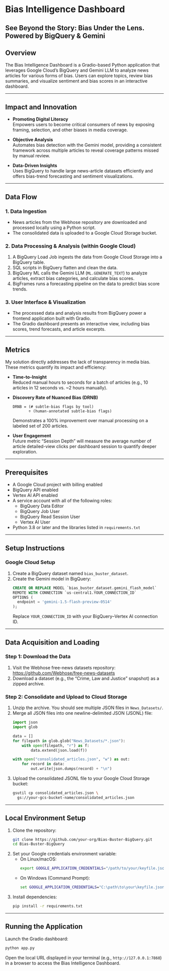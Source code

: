 # Bias Intelligence Dashboard  
## See Beyond the Story: Bias Under the Lens. Powered by BigQuery & Gemini

## Overview

The Bias Intelligence Dashboard is a Gradio-based Python application that leverages Google Cloud’s BigQuery and Gemini LLM to analyze news articles for various forms of bias. Users can explore topics, review bias summaries, and visualize sentiment and bias scores in an interactive dashboard.

---

## Impact and Innovation

- **Promoting Digital Literacy**  
  Empowers users to become critical consumers of news by exposing framing, selection, and other biases in media coverage.

- **Objective Analysis**  
  Automates bias detection with the Gemini model, providing a consistent framework across multiple articles to reveal coverage patterns missed by manual review.

- **Data-Driven Insights**  
  Uses BigQuery to handle large news-article datasets efficiently and offers bias-trend forecasting and sentiment visualizations.

---

## Data Flow

### 1. Data Ingestion

- News articles from the Webhose repository are downloaded and processed locally using a Python script.  
- The consolidated data is uploaded to a Google Cloud Storage bucket.

### 2. Data Processing & Analysis (within Google Cloud)

1. A BigQuery Load Job ingests the data from Google Cloud Storage into a BigQuery table.  
2. SQL scripts in BigQuery flatten and clean the data.  
3. BigQuery ML calls the Gemini LLM (`ML.GENERATE_TEXT`) to analyze articles, extract bias categories, and calculate bias scores.  
4. BigFrames runs a forecasting pipeline on the data to predict bias score trends.

### 3. User Interface & Visualization

- The processed data and analysis results from BigQuery power a frontend application built with Gradio.  
- The Gradio dashboard presents an interactive view, including bias scores, trend forecasts, and article excerpts.

---

## Metrics

My solution directly addresses the lack of transparency in media bias. These metrics quantify its impact and efficiency:

- **Time-to-Insight**  
  Reduced manual hours to seconds for a batch of articles (e.g., 10 articles in 12 seconds vs. ~2 hours manually).

- **Discovery Rate of Nuanced Bias (DRNB)**  
  ```text
  DRNB = (# subtle-bias flags by tool) 
         ÷ (human-annotated subtle-bias flags)
  ```  
  Demonstrates a 100% improvement over manual processing on a labeled set of 200 articles.

- **User Engagement**  
  Future metric “Session Depth” will measure the average number of article detailed-view clicks per dashboard session to quantify deeper exploration.

---

## Prerequisites

- A Google Cloud project with billing enabled  
- BigQuery API enabled  
- Vertex AI API enabled  
- A service account with all of the following roles:  
  - BigQuery Data Editor  
  - BigQuery Job User  
  - BigQuery Read Session User  
  - Vertex AI User  
- Python 3.8 or later and the libraries listed in `requirements.txt`

---

## Setup Instructions

### Google Cloud Setup

1. Create a BigQuery dataset named `bias_buster_dataset`.  
2. Create the Gemini model in BigQuery:  
   ```sql
   CREATE OR REPLACE MODEL `bias_buster_dataset.gemini_flash_model`
   REMOTE WITH CONNECTION `us-central1.YOUR_CONNECTION_ID`
   OPTIONS (
     endpoint = 'gemini-1.5-flash-preview-0514'
   );
   ```  
   Replace `YOUR_CONNECTION_ID` with your BigQuery–Vertex AI connection ID.

---

## Data Acquisition and Loading

### Step 1: Download the Data

1. Visit the Webhose free-news datasets repository:  
   https://github.com/Webhose/free-news-datasets  
2. Download a dataset (e.g., the “Crime, Law and Justice” snapshot) as a zipped archive.

### Step 2: Consolidate and Upload to Cloud Storage

1. Unzip the archive. You should see multiple JSON files in `News_Datasets/`.  
2. Merge all JSON files into one newline-delimited JSON (JSONL) file:  
   ```python
   import json
   import glob

   data = []
   for filepath in glob.glob("News_Datasets/*.json"):
       with open(filepath, "r") as f:
           data.extend(json.load(f))

   with open("consolidated_articles.json", "w") as out:
       for record in data:
           out.write(json.dumps(record) + "\n")
   ```
3. Upload the consolidated JSONL file to your Google Cloud Storage bucket:  
   ```bash
   gsutil cp consolidated_articles.json \
     gs://your-gcs-bucket-name/consolidated_articles.json
   ```

---

## Local Environment Setup

1. Clone the repository:  
   ```bash
   git clone https://github.com/your-org/Bias-Buster-BigQuery.git
   cd Bias-Buster-BigQuery
   ```
2. Set your Google credentials environment variable:  
   - On Linux/macOS:  
     ```bash
     export GOOGLE_APPLICATION_CREDENTIALS="/path/to/your/keyfile.json"
     ```  
   - On Windows (Command Prompt):  
     ```cmd
     set GOOGLE_APPLICATION_CREDENTIALS="C:\path\to\your\keyfile.json"
     ```
3. Install dependencies:  
   ```bash
   pip install -r requirements.txt
   ```

---

## Running the Application

Launch the Gradio dashboard:  
```bash
python app.py
```  
Open the local URL displayed in your terminal (e.g., `http://127.0.0.1:7860`) in a browser to access the Bias Intelligence Dashboard.  
